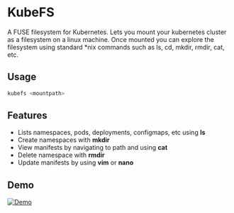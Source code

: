 # KubeFS

A FUSE filesystem for Kubernetes. Lets you mount your kubernetes cluster as a filesystem on a linux machine. Once mounted you can explore the filesystem using standard *nix commands such as ls, cd, mkdir, rmdir, cat, etc.

## Usage

```bash
kubefs <mountpath>
```

## Features
- Lists namespaces, pods, deployments, configmaps, etc using **ls**
- Create namespaces with **mkdir**
- View manifests by navigating to path and using **cat**
- Delete namespace with **rmdir**
- Update manifests by using **vim** or **nano**

## Demo
[![Demo](https://img.youtube.com/vi/cPuOBHO8Ajg/0.jpg)](https://youtu.be/cPuOBHO8Ajg)